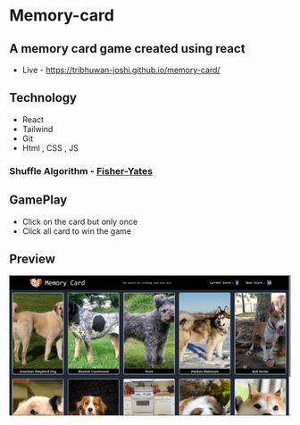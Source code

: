 # Memory-card
## A memory card game created using react 
- Live - https://tribhuwan-joshi.github.io/memory-card/
## Technology 
- React
- Tailwind
- Git
- Html , CSS , JS
### Shuffle Algorithm - [Fisher-Yates](https://en.wikipedia.org/wiki/Fisher%E2%80%93Yates_shuffle#The_modern_algorithm)
## GamePlay
- Click on the card but only once 
- Click all card to win the game 

## Preview 
![screenShot](https://github.com/Tribhuwan-Joshi/memory-card/blob/main/public/preview.png)

